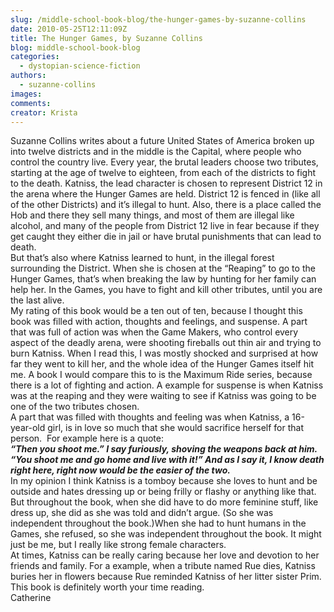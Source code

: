 ```yaml
---
slug: /middle-school-book-blog/the-hunger-games-by-suzanne-collins
date: 2010-05-25T12:11:09Z
title: The Hunger Games, by Suzanne Collins
blog: middle-school-book-blog
categories:
  - dystopian-science-fiction
authors:
  - suzanne-collins
images:
comments:
creator: Krista
---
```


 Suzanne Collins writes about a future United States of America broken up into twelve districts and in the middle is the Capital, where people who control the country live. Every year, the brutal leaders choose two tributes, starting at the age of twelve to eighteen, from each of the districts to fight to the death. Katniss, the lead character is chosen to represent District 12 in the arena where the Hunger Games are held. District 12 is fenced in (like all of the other Districts) and it’s illegal to hunt. Also, there is a place called the Hob and there they sell many things, and most of them are illegal like alcohol, and many of the people from District 12 live in fear because if they get caught they either die in jail or have brutal punishments that can lead to death.<br />But that’s also where Katniss learned to hunt, in the illegal forest surrounding the District. When she is chosen at the “Reaping” to go to the Hunger Games, that’s when breaking the law by hunting for her family can help her. In the Games, you have to fight and kill other tributes, until you are the last alive.<br />My rating of this book would be a ten out of ten, because I thought this book was filled with action, thoughts and feelings, and suspense. A part that was full of action was when the Game Makers, who control every aspect of the deadly arena, were shooting fireballs out thin air and trying to burn Katniss. When I read this, I was mostly shocked and surprised at how far they went to kill her, and the whole idea of the Hunger Games itself hit me. A book I would compare this to is the Maximum Ride<em> </em>series, because there is a lot of fighting and action. A example for suspense is when Katniss was at the reaping and they were waiting to see if Katniss was going to be one of the two tributes chosen.<br />A part that was filled with thoughts and feeling was when Katniss, a 16-year-old girl, is in love so much that she would sacrifice herself for that person.  For example here is a quote:<br /><strong><em>“Then you shoot me.” I say furiously, shoving the weapons back at him. “You shoot me and go home and live with it!” And as I say it, I know death right here, right now would be the easier of the two. </em></strong><br />In my opinion I think Katniss<em> </em>is a tomboy because she loves to hunt and be outside and hates dressing up or being frilly or flashy or anything like that. But throughout the book, when she did have to do more feminine stuff, like dress up, she did as she was told and didn’t argue. (So she was independent throughout the book.)When she had to hunt humans in the Games, she refused, so she was independent throughout the book. It might just be me, but I really like strong female characters.<br />At times, Katniss can be really caring because her love and devotion to her friends and family. For a example, when a tribute named Rue dies, Katniss buries her in flowers because Rue reminded Katniss of her litter sister Prim. This book is definitely worth your time reading.<br />Catherine<br />
